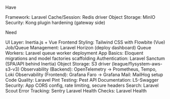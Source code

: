 Have

Framework: Laravel
Cache/Session: Redis driver
Object Storage: MinIO
Security: Kong plugin hardening (gateway side)

Need

UI Layer: Inertia.js + Vue
Frontend Styling: Tailwind CSS with Flowbite (Vue)
Job/Queue Management: Laravel Horizon (deploy dashboard)
Queue Workers: Laravel queue worker deployment
App Basics: Eloquent migrations and model factories scaffolding
Authentication: Laravel Sanctum (SPA/API behind Inertia)
Object Storage: S3 driver (league/flysystem-aws-s3-v3)
Observability (Backend): OpenTelemetry → Prometheus, Tempo, Loki
Observability (Frontend): Grafana Faro → Grafana
Mail: MailHog setup
Code Quality: Laravel Pint
Testing: Pest
API Documentation: L5-Swagger
Security: App CORS config, rate limiting, secure headers
Search: Laravel Scout
Error Tracking: Sentry Laravel
Health Checks: Laravel Health
